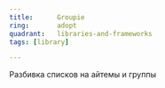 ```yaml
---
title:      Groupie
ring:       adopt
quadrant:   libraries-and-frameworks
tags: [library]

---
```


Разбивка списков на айтемы и группы
